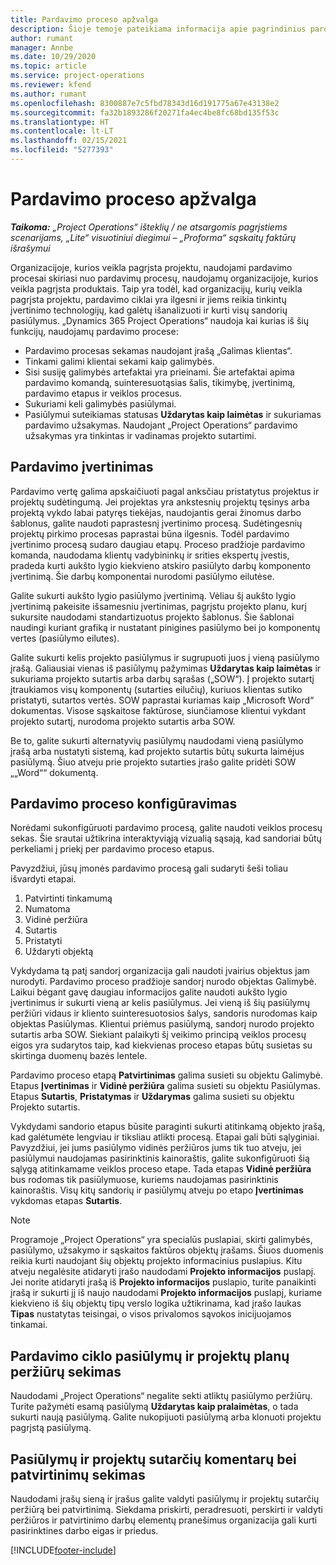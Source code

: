 ```yaml
---
title: Pardavimo proceso apžvalga
description: Šioje temoje pateikiama informacija apie pagrindinius pardavimo procesus.
author: rumant
manager: Annbe
ms.date: 10/29/2020
ms.topic: article
ms.service: project-operations
ms.reviewer: kfend
ms.author: rumant
ms.openlocfilehash: 8300887e7c5fbd78343d16d191775a67e43138e2
ms.sourcegitcommit: fa32b1893286f20271fa4ec4be8fc68bd135f53c
ms.translationtype: HT
ms.contentlocale: lt-LT
ms.lasthandoff: 02/15/2021
ms.locfileid: "5277393"
---
```

# <a name="sales-process-overview"></a>Pardavimo proceso apžvalga

_**Taikoma:** „Project Operations“ išteklių / ne atsargomis pagrįstiems scenarijams, „Lite“ visuotiniui diegimui – „Proforma“ sąskaitų faktūrų išrašymui_

Organizacijoje, kurios veikla pagrįsta projektu, naudojami pardavimo procesai skiriasi nuo pardavimų procesų, naudojamų organizacijoje, kurios veikla pagrįsta produktais. Taip yra todėl, kad organizacijų, kurių veikla pagrįsta projektu, pardavimo ciklai yra ilgesni ir jiems reikia tinkintų įvertinimo technologijų, kad galėtų išanalizuoti ir kurti visų sandorių pasiūlymus. „Dynamics 365 Project Operations“ naudoja kai kurias iš šių funkcijų, naudojamų pardavimo procese:

- Pardavimo procesas sekamas naudojant įrašą „Galimas klientas“.
- Tinkami galimi klientai sekami kaip galimybės.
- Sisi susiję galimybės artefaktai yra prieinami. Šie artefaktai apima pardavimo komandą, suinteresuotąsias šalis, tikimybę, įvertinimą, pardavimo etapus ir veiklos procesus.
- Sukuriami keli galimybės pasiūlymai.
- Pasiūlymui suteikiamas statusas **Uždarytas kaip laimėtas** ir sukuriamas pardavimo užsakymas. Naudojant „Project Operations“ pardavimo užsakymas yra tinkintas ir vadinamas projekto sutartimi.

## <a name="estimate-a-sale"></a>Pardavimo įvertinimas
Pardavimo vertę galima apskaičiuoti pagal anksčiau pristatytus projektus ir projektų sudėtingumą. Jei projektas yra ankstesnių projektų tęsinys arba projektą vykdo labai patyręs tiekėjas, naudojantis gerai žinomus darbo šablonus, galite naudoti paprastesnį įvertinimo procesą. Sudėtingesnių projektų pirkimo procesas paprastai būna ilgesnis. Todėl pardavimo įvertinimo procesą sudaro daugiau etapų. Proceso pradžioje pardavimo komanda, naudodama klientų vadybininkų ir srities ekspertų įvestis, pradeda kurti aukšto lygio kiekvieno atskiro pasiūlyto darbų komponento įvertinimą. Šie darbų komponentai nurodomi pasiūlymo eilutėse. 

Galite sukurti aukšto lygio pasiūlymo įvertinimą. Vėliau šį aukšto lygio įvertinimą pakeisite išsamesniu įvertinimas, pagrįstu projekto planu, kurį sukursite naudodami standartizuotus projekto šablonus. Šie šablonai naudingi kuriant grafiką ir nustatant pinigines pasiūlymo bei jo komponentų vertes (pasiūlymo eilutes). 

Galite sukurti kelis projekto pasiūlymus ir sugrupuoti juos į vieną pasiūlymo įrašą. Galiausiai vienas iš pasiūlymų pažymimas **Uždarytas kaip laimėtas** ir sukuriama projekto sutartis arba darbų sąrašas („SOW“). Į projekto sutartį įtraukiamos visų komponentų (sutarties eilučių), kuriuos klientas sutiko pristatyti, sutartos vertės. SOW paprastai kuriamas kaip „Microsoft Word“ dokumentas. Visose sąskaitose faktūrose, siunčiamose klientui vykdant projekto sutartį, nurodoma projekto sutartis arba SOW.

Be to, galite sukurti alternatyvių pasiūlymų naudodami vieną pasiūlymo įrašą arba nustatyti sistemą, kad projekto sutartis būtų sukurta laimėjus pasiūlymą. Šiuo atveju prie projekto sutarties įrašo galite pridėti SOW „„Word““ dokumentą.

## <a name="configure-the-sales-process"></a>Pardavimo proceso konfigūravimas
Norėdami sukonfigūruoti pardavimo procesą, galite naudoti veiklos procesų sekas. Šie srautai užtikrina interaktyviąją vizualią sąsają, kad sandoriai būtų perkeliami į priekį per pardavimo proceso etapus.

Pavyzdžiui, jūsų įmonės pardavimo procesą gali sudaryti šeši toliau išvardyti etapai.

1. Patvirtinti tinkamumą
2. Numatoma
3. Vidinė peržiūra
4. Sutartis
5. Pristatyti
6. Uždaryti objektą 
 
Vykdydama tą patį sandorį organizacija gali naudoti įvairius objektus jam nurodyti. Pardavimo proceso pradžioje sandorį nurodo objektas Galimybė. Laikui bėgant gavę daugiau informacijos galite naudoti aukšto lygio įvertinimus ir sukurti vieną ar kelis pasiūlymus. Jei vieną iš šių pasiūlymų peržiūri vidaus ir kliento suinteresuotosios šalys, sandoris nurodomas kaip objektas Pasiūlymas. Klientui priėmus pasiūlymą, sandorį nurodo projekto sutartis arba SOW. Siekiant palaikyti šį veikimo principą veiklos procesų eigos yra sudarytos taip, kad kiekvienas proceso etapas būtų susietas su skirtinga duomenų bazės lentele.

Pardavimo proceso etapą **Patvirtinimas** galima susieti su objektu Galimybė. Etapus **Įvertinimas** ir **Vidinė peržiūra** galima susieti su objektu Pasiūlymas. Etapus **Sutartis**, **Pristatymas** ir **Uždarymas** galima susieti su objektu Projekto sutartis.

Vykdydami sandorio etapus būsite paraginti sukurti atitinkamą objekto įrašą, kad galėtumėte lengviau ir tiksliau atlikti procesą. Etapai gali būti sąlyginiai. Pavyzdžiui, jei jums pasiūlymo vidinės peržiūros jums tik tuo atveju, jei pasiūlymui naudojamas pasirinktinis kainoraštis, galite sukonfigūruoti šią sąlygą atitinkamame veiklos proceso etape. Tada etapas **Vidinė peržiūra** bus rodomas tik pasiūlymuose, kuriems naudojamas pasirinktinis kainoraštis. Visų kitų sandorių ir pasiūlymų atveju po etapo **Įvertinimas** vykdomas etapas **Sutartis**.

> [!NOTE]
> Programoje „Project Operations“ yra specialūs puslapiai, skirti galimybės, pasiūlymo, užsakymo ir sąskaitos faktūros objektų įrašams. Šiuos duomenis reikia kurti naudojant šių objektų projekto informacinius puslapius. Kitu atveju negalėsite atidaryti įrašo naudodami **Projekto informacijos** puslapį. Jei norite atidaryti įrašą iš **Projekto informacijos** puslapio, turite panaikinti įrašą ir sukurti jį iš naujo naudodami **Projekto informacijos** puslapį, kuriame kiekvieno iš šių objektų tipų verslo logika užtikrinama, kad įrašo laukas **Tipas** nustatytas teisingai, o visos privalomos sąvokos inicijuojamos tinkamai.


## <a name="track-revisions-to-quotes-and-project-plans-in-the-sales-cycle"></a>Pardavimo ciklo pasiūlymų ir projektų planų peržiūrų sekimas
Naudodami „Project Operations“ negalite sekti atliktų pasiūlymo peržiūrų. Turite pažymėti esamą pasiūlymą **Uždarytas kaip pralaimėtas**, o tada sukurti naują pasiūlymą. Galite nukopijuoti pasiūlymą arba klonuoti projektu pagrįstą pasiūlymą.

## <a name="track-comments-and-approvals-of-quotes-and-project-contracts"></a>Pasiūlymų ir projektų sutarčių komentarų bei patvirtinimų sekimas
Naudodami įrašų sieną ir įrašus galite valdyti pasiūlymų ir projektų sutarčių peržiūrą bei patvirtinimą. Siekdama priskirti, peradresuoti, perskirti ir valdyti peržiūros ir patvirtinimo darbų elementų pranešimus organizacija gali kurti pasirinktines darbo eigas ir priedus.


[!INCLUDE[footer-include](../includes/footer-banner.md)]